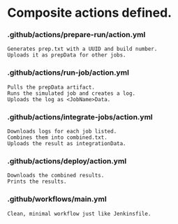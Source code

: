 # Composite actions defined.

### .github/actions/prepare-run/action.yml
    Generates prep.txt with a UUID and build number.
    Uploads it as prepData for other jobs.

### .github/actions/run-job/action.yml
    Pulls the prepData artifact.
    Runs the simulated job and creates a log.
    Uploads the log as <JobName>Data.

### .github/actions/integrate-jobs/action.yml
    Downloads logs for each job listed.
    Combines them into combined.txt.
    Uploads the result as integrationData.

### .github/actions/deploy/action.yml
    Downloads the combined results.
    Prints the results.

### .github/workflows/main.yml
    Clean, minimal workflow just like Jenkinsfile.
